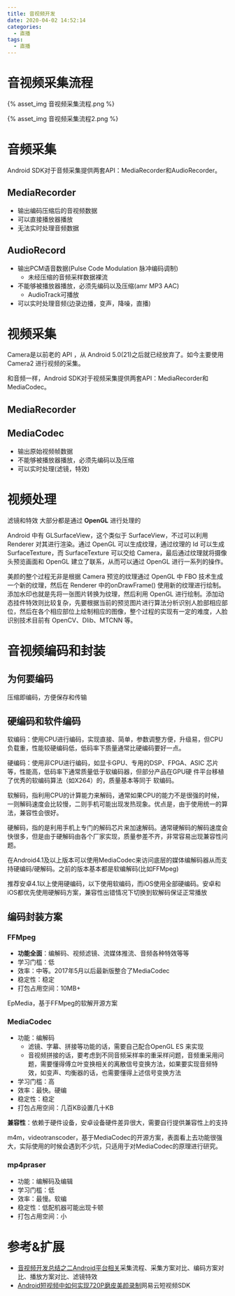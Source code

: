 ```yaml
---
title: 音视频开发
date: 2020-04-02 14:52:14
categories:
  - 直播
tags:
  - 直播
---
```


# 音视频采集流程

{% asset_img 音视频采集流程.png %}

{% asset_img 音视频采集流程2.png %}

# 音频采集

Android SDK对于音频采集提供两套API：MediaRecorder和AudioRecorder。

## MediaRecorder

- 输出编码压缩后的音视频数据
- 可以直接播放器播放
- 无法实时处理音频数据

## AudioRecord

- 输出PCM语音数据(Pulse Code Modulation 脉冲编码调制)
	- 未经压缩的音频采样数据裸流
- 不能够被播放器播放，必须先编码以及压缩(amr MP3 AAC)
	- AudioTrack可播放
- 可以实时处理音频(边录边播，变声，降噪，直播)

# 视频采集

Camera是以前老的 API ，从 Android 5.0(21)之后就已经放弃了。如今主要使用 Camera2 进行视频的采集。

和音频一样，Android SDK对于视频采集提供两套API：MediaRecorder和MediaCodec。 

## MediaRecorder

## MediaCodec

- 输出原始视频帧数据
- 不能够被播放器播放，必须先编码以及压缩
- 可以实时处理(滤镜，特效)

# 视频处理

滤镜和特效 大部分都是通过 **OpenGL** 进行处理的

Android 中有 GLSurfaceView，这个类似于 SurfaceView，不过可以利用 Renderer 对其进行渲染。通过 OpenGL 可以生成纹理，通过纹理的 Id 可以生成 SurfaceTexture，而 SurfaceTexture 可以交给 Camera，最后通过纹理就将摄像头预览画面和 OpenGL 建立了联系，从而可以通过 OpenGL 进行一系列的操作。

美颜的整个过程无非是根据 Camera 预览的纹理通过 OpenGL 中 FBO 技术生成一个新的纹理，然后在 Renderer 中的onDrawFrame() 使用新的纹理进行绘制。添加水印也就是先将一张图片转换为纹理，然后利用 OpenGL 进行绘制。添加动态挂件特效则比较复杂，先要根据当前的预览图片进行算法分析识别人脸部相应部位，然后在各个相应部位上绘制相应的图像，整个过程的实现有一定的难度，人脸识别技术目前有 OpenCV、Dlib、MTCNN 等。

# 音视频编码和封装

## 为何要编码

压缩即编码，方便保存和传输

## 硬编码和软件编码

软编码：使用CPU进行编码，实现直接、简单，参数调整方便，升级易，但CPU负载重，性能较硬编码低，低码率下质量通常比硬编码要好一点。

硬编码：使用非CPU进行编码，如显卡GPU、专用的DSP、FPGA、ASIC
芯片等，性能高，低码率下通常质量低于软编码器，但部分产品在GPU硬
件平台移植了优秀的软编码算法（如X264）的，质量基本等同于
软编码。


软解码，指利用CPU的计算能力来解码，通常如果CPU的能力不是很强的时候，一则解码速度会比较慢，二则手机可能出现发热现象。优点是，由于使用统一的算法，兼容性会很好。

硬解码，指的是利用手机上专门的解码芯片来加速解码。通常硬解码的解码速度会快很多，但是由于硬解码由各个厂家实现，质量参差不齐，非常容易出现兼容性问题。

在Android4.1及以上版本可以使用MediaCodec来访问底层的媒体编解码器从而支持硬编码/硬解码。之前的版本基本都是软编解码(比如FFMpeg)

推荐安卓4.1以上使用硬编码，以下使用软编码，而iOS使用全部硬编码。安卓和iOS都优先使用硬解码方案，兼容性出错情况下切换到软解码保证正常播放

## 编码封装方案

### FFMpeg

- **功能全面**：编解码、视频滤镜、流媒体推流、音频各种特效等等
- 学习门槛：低
- 效率：中等。2017年5月以后最新版整合了MediaCodec
- 稳定性：稳定
- 打包占用空间：10MB+

EpMedia，基于FFMpeg的软解开源方案

### MediaCodec

- 功能：编解码
	- 滤镜、字幕、拼接等功能的话，需要自己配合OpenGL ES 来实现
	- 音视频拼接的话，要考虑到不同音频采样率的重采样问题，音频重采用问题，需要懂得傅立叶变换相关的离散信号变换方法，如果要实现音频特效，如变声、均衡器的话，也需要懂得上述信号变换方法
- 学习门槛：高
- 效率：最快。硬编
- 稳定性：稳定
- 打包占用空间：几百KB设置几十KB

**兼容性**：依赖于硬件设备，安卓设备硬件差异很大，需要自行提供兼容性上的支持

m4m，videotranscoder，基于MediaCodec的开源方案，表面看上去功能很强大，实际使用的时候会遇到不少坑，只适用于对MediaCodec的原理进行研究。

### mp4praser

- 功能：编解码及编辑
- 学习门槛：低
- 效率：最慢。软编
- 稳定性：低配机器可能出现卡顿
- 打包占用空间：小

# 参考&扩展

- [音视频开发总结之二Android平台相关](https://www.jianshu.com/p/a1ce4418e2b5)采集流程、采集方案对比、编码方案对比、播放方案对比、滤镜特效
- [Android短视频中如何实现720P磨皮美颜录制](https://blog.csdn.net/xiaoying5558/article/details/80132276)网易云短视频SDK